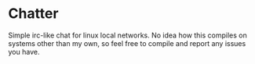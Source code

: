 # Chatter

Simple irc-like chat for linux local networks. No idea how this compiles on systems other than my own, so feel free to compile and report any issues you have.
